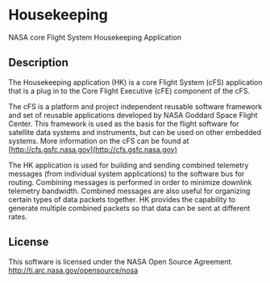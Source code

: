 # Housekeeping

NASA core Flight System Housekeeping Application

## Description

The Housekeeping application (HK) is a core Flight System (cFS) application that is a plug in to the Core Flight Executive (cFE) component of the cFS.

The cFS is a platform and project independent reusable software framework and set of reusable applications developed by NASA Goddard Space Flight Center. This framework is used as the basis for the flight software for satellite data systems and instruments, but can be used on other embedded systems. More information on the cFS can be found at [http://cfs.gsfc.nasa.gov](http://cfs.gsfc.nasa.gov)

The HK application is used for building and sending combined telemetry messages (from individual system applications) to the software bus for routing. Combining messages is performed in order to minimize downlink telemetry bandwidth. Combined messages are also useful for organizing certain types of data packets together. HK provides the capability to generate multiple combined packets so that data can be sent at different rates.

## License

This software is licensed under the NASA Open Source Agreement. http://ti.arc.nasa.gov/opensource/nosa
